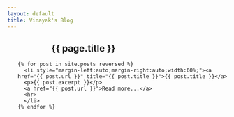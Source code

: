 ```yaml
---
layout: default
title: Vinayak's Blog
---
```

  <h2 style="margin-left:auto;margin-right:auto;width:60%;">{{ page.title }}</h2>
  <ul class="posts">

    {% for post in site.posts reversed %}
      <li style="margin-left:auto;margin-right:auto;width:60%;"><a href="{{ post.url }}" title="{{ post.title }}">{{ post.title }}</a>
      <p>{{ post.excerpt }}</p>
      <a href="{{ post.url }}">Read more...</a>
      <hr> 
      </li>
    {% endfor %}
  </ul>